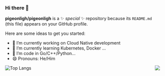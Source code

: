### Hi there 👋

**pigeonligh/pigeonligh** is a ✨ _special_ ✨ repository because its `README.md` (this file) appears on your GitHub profile.

Here are some ideas to get you started:

- 🔭 I’m currently working on Cloud Native development
- 🌱 I’m currently learning Kubernetes, Docker ...
- 🤔 I’m code in Go/C++/Python...
- 😄 Pronouns: He/Him

<img align="left" alt="Top Langs" src="https://github-readme-stats.vercel.app/api/top-langs/?username=pigeonligh&layout=compact&langs_count=6&exclude_repo=undergrad" />

<img align="right" src="https://github-readme-stats.vercel.app/api?username=pigeonligh&show_icons=true&count_private=true&theme=vue&hide_title=true&include_all_commits=true" />
